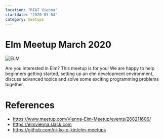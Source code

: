 ```yaml
---
location: "RIAT Vienna"
startdate: "2020-03-04"
category: meetups
---
```


# Elm Meetup March 2020
![ELM](https://images.unsplash.com/photo-1542831371-32f555c86880?ixlib=rb-1.2.1&ixid=eyJhcHBfaWQiOjEyMDd9&auto=format&fit=crop&w=1350&q=80)

Are you interested in Elm? This meetup is for you! We are happy to help beginners getting started, setting up an elm development environment, discuss advanced topics and solve some exciting programming problems together.


# References
* https://www.meetup.com/Vienna-Elm-Meetup/events/268211606/
* https://elmvienna.slack.com
* https://github.com/ni-ko-o-kin/elm-meetups
